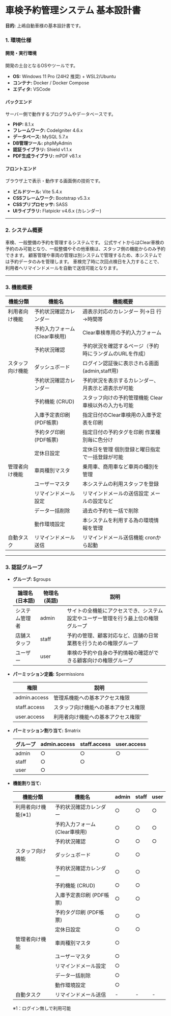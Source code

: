# 車検予約管理システム 基本設計書

**目的:** 上嶋自動車様の基本設計書です。

### 1. 環境仕様

#### 開発・実行環境
開発の土台となるOSやツールです。

* **OS:** Windows 11 Pro (24H2 推奨) + WSL2/Ubuntu
* **コンテナ:** Docker / Docker Compose
* **エディタ:** VSCode

#### バックエンド
サーバー側で動作するプログラムやデータベースです。

* **PHP:** 8.1.x
* **フレームワーク:** CodeIgniter 4.6.x
* **データベース:** MySQL 5.7.x
* **DB管理ツール:** phpMyAdmin
* **認証ライブラリ:** Shield v1.1.x
* **PDF生成ライブラリ:** mPDF v8.1.x

#### フロントエンド
ブラウザ上で表示・動作する画面側の技術です。

* **ビルドツール:** Vite 5.4.x
* **CSSフレームワーク:** Bootstrap v5.3.x
* **CSSプリプロセッサ:** SASS
* **UIライブラリ:** Flatpickr v4.6.x (カレンダー)

-----

### 2. システム概要

車検、一般整備の予約を管理するシステムです。
公式サイトからはClear車検の予約のみ可能となり、一般整備やその他車検は、スタッフ側の機能からのみ予約できます。
顧客管理や車両の管理は別システムで管理するため、本システムでは予約データのみを管理します。
車検完了時に次回点検日を入力することで、利用者へリマインドメールを自動で送信可能となります。

-----

### 3. 機能概要


| 機能分類            | 機能名                         | 機能概要                                                |
|---------------------|--------------------------------|---------------------------------------------------------|
| 利用者向け機能      | 予約状況確認カレンダー         | 週表示対応のカレンダー  列->日 行→時間帯               |
|                     | 予約入力フォーム(Clear車検用)  | Clear車検専用の予約入力フォーム                         |
|                     | 予約状況確認                   | 予約状況を確認するページ（予約時にランダムのURLを作成） |
| スタッフ向け機能    | ダッシュボード                 | ログイン認証後に表示される画面 (admin,staff用)          |
|                     | 予約状況確認カレンダー         | 予約状況を表示するカレンダー、月表示と週表示が可能      |
|                     | 予約機能 (CRUD)                | スタッフ向けの予約管理機能  Clear車検以外の入力も可能   |
|                     | 入庫予定表印刷 (PDF帳票)       | 指定日付のClear車検用の入庫予定表を印刷                 |
|                     | 予約タグ印刷 (PDF帳票)         | 指定日付の予約タグを印刷  作業種別毎に色分け            |
|                     | 定休日設定                     | 定休日を管理  個別登録と曜日指定で一括登録が可能        |
| 管理者向け機能      | 車両種別マスタ                 | 乗用車、商用車など車両の種別を管理                      |
|                     | ユーザーマスタ                 | 本システムの利用スタッフを登録                          |
|                     | リマインドメール設定           | リマインドメールの送信設定  メールの設定など            |
|                     | データ一括削除                 | 過去の予約を一括で削除                                  |
|                     | 動作環境設定                   | 本システムを利用する為の環境情報を管理                  |
| 自動タスク          | リマインドメール送信           | リマインドメール送信機能  cronから起動                  |


-----

### 3. 認証グループ

* **グループ:** $groups

  | 論理名 (日本語) | 物理名 (英語) | 説明                                                                               |
  |-----------------|---------------|------------------------------------------------------------------------------------|
  | システム管理者  | admin         | サイトの全機能にアクセスでき、システム設定やユーザー管理を行う最上位の権限グループ |
  | 店舗スタッフ    | staff         | 予約の管理、顧客対応など、店舗の日常業務を行うための権限グループ                   |
  | ユーザー        | user          | 車検の予約や自身の予約情報の確認ができる顧客向けの権限グループ                     |


* **パーミッション定義:** $permissions

  | 権限          | 説明                                 |
  |---------------|--------------------------------------|
  | admin.access  | 管理系機能への基本アクセス権限       |
  | staff.access  | スタッフ向け機能への基本アクセス権限 |
  | user.access   | 利用者向け機能への基本アクセス権限'  |



* **パーミッション割り当て:** $matrix

  | グループ | admin.access | staff.access | user.access  |
  |----------|--------------|--------------|--------------|
  | admin    | ○           | ○           | ○           |
  | staff    | ○           | ○           |              |
  | user     | ○           |              |              |



* **機能割り当て:**

  | 機能分類            | 機能名                         | admin | staff | user  |
  |---------------------|--------------------------------|-------|-------|-------|
  | 利用者向け機能(※1) | 予約状況確認カレンダー         | ○    | ○    | ○    |
  |                     | 予約入力フォーム(Clear車検用)  | ○    | ○    | ○    |
  |                     | 予約状況確認                   | ○    | ○    | ○    |
  | スタッフ向け機能    | ダッシュボード                 | ○    | ○    |       |
  |                     | 予約状況確認カレンダー         | ○    | ○    |       |
  |                     | 予約機能 (CRUD)                | ○    | ○    |       |
  |                     | 入庫予定表印刷 (PDF帳票)       | ○    | ○    |       |
  |                     | 予約タグ印刷 (PDF帳票)         | ○    | ○    |       |
  |                     | 定休日設定                     | ○    | ○    |       |
  | 管理者向け機能      | 車両種別マスタ                 | ○    |       |       |
  |                     | ユーザーマスタ                 | ○    |       |       |
  |                     | リマインドメール設定           | ○    |       |       |
  |                     | データ一括削除                 | ○    |       |       |
  |                     | 動作環境設定                   | ○    |       |       |
  | 自動タスク          | リマインドメール送信           | -     | -     | -     |

  ※1：ログイン無しで利用可能
